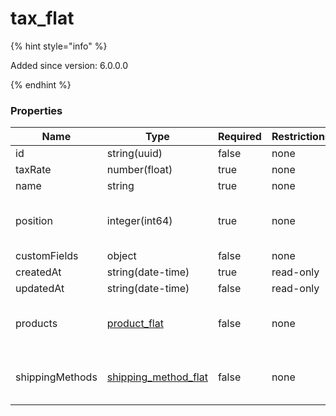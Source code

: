 
# tax_flat

{% hint style="info" %}

Added since version: 6.0.0.0

{% endhint %}

### Properties

|Name|Type|Required|Restrictions|Description|
|---|---|---|---|---|
|id|string(uuid)|false|none|none|
|taxRate|number(float)|true|none|none|
|name|string|true|none|none|
|position|integer(int64)|true|none|Added since version: 6.4.0.0|
|customFields|object|false|none|none|
|createdAt|string(date-time)|true|read-only|none|
|updatedAt|string(date-time)|false|read-only|none|
|products|[product_flat](/schema/product_flat.md)|false|none|Added since version: 6.0.0.0|
|shippingMethods|[shipping_method_flat](/schema/shipping_method_flat.md)|false|none|Added since version: 6.0.0.0|
